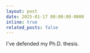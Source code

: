 ```yaml
---
layout: post
date: 2025-01-17 00:00:00-0000
inline: true
related_posts: false
---
```


I've defended my Ph.D. thesis.

